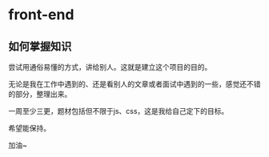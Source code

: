 # front-end

## 如何掌握知识
尝试用通俗易懂的方式，讲给别人。这就是建立这个项目的目的。

无论是我在工作中遇到的、还是看别人的文章或者面试中遇到的一些，感觉还不错的部分，整理出来。

一周至少三更，题材包括但不限于js、css，这是我给自己定下的目标。

希望能保持。

加油~
